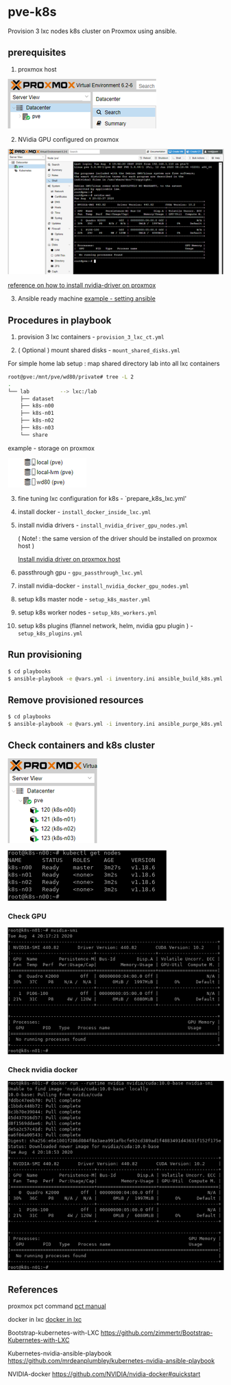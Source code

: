 # pve-k8s

Provision 3 lxc nodes k8s cluster on Proxmox using ansible.

## prerequisites 

1. proxmox host 

![](./docs/img/proxmox-host.png)

2. NVidia GPU configured on proxmox 

![](./docs/img/gpu-on-proxmox.png)

[reference on how to install nvidia-driver on proxmox](https://medium.com/@MARatsimbazafy/journey-to-deep-learning-nvidia-gpu-passthrough-to-lxc-container-97d0bc474957)

3. Ansible ready machine [example - setting ansible](./docs/ex_ansible_setting.md)



## Procedures in playbook 

1. provision 3 lxc containers - `provision_3_lxc_ct.yml` 

2. ( Optional ) mount shared disks - `mount_shared_disks.yml`

For simple home lab setup : map shared directory lab into all lxc containers

```bash
root@pve:/mnt/pve/wd80/private# tree -L 2
.
└── lab          --> lxc:/lab
    ├── dataset  
    ├── k8s-n00  
    ├── k8s-n01
    ├── k8s-n02
    ├── k8s-n03    
    └── share
```

example - storage on proxmox 

![](./docs/img/shared_storage.png) 



3. fine tuning lxc configuration for k8s - `prepare_k8s_lxc.yml'

4. install docker - `install_docker_inside_lxc.yml` 

5. install nvidia drivers - `install_nvidia_driver_gpu_nodes.yml`

   ( Note! : the same version of the driver should be installed on proxmox host )
   
   [Install nvidia driver on proxmox host](https://www.passbe.com/2020/02/19/gpu-nvidia-passthrough-on-proxmox-lxc-container/)

6. passthrough gpu - `gpu_passthrough_lxc.yml`

7. install nvidia-docker - `install_nvidia_docker_gpu_nodes.yml`

8. setup k8s master node - `setup_k8s_master.yml`

9. setup k8s worker nodes - `setup_k8s_workers.yml`

10. setup k8s plugins (flannel network, helm, nvidia gpu plugin ) - `setup_k8s_plugins.yml`


## Run provisioning

```bash
$ cd playbooks
$ ansible-playbook -e @vars.yml -i inventory.ini ansible_build_k8s.yml
```

## Remove provisioned resources 

```bash
$ cd playbooks
$ ansible-playbook -e @vars.yml -i inventory.ini ansible_purge_k8s.yml
```

## Check containers and k8s cluster

![](./docs/img/k8s_containers.png)

![](./docs/img/k8s_nodes.png)

### Check GPU 

![](./docs/img/nvidia-smi-k8s-n01.png)


### Check nvidia docker 

![](./docs/img/nvidia-docker-k8s-n01.png)


## References 

proxmox pct command [pct manual](https://pve.proxmox.com/pve-docs/pct.1.html)

docker in lxc [docker in lxc](https://discuss.linuxcontainers.org/t/working-install-of-docker-ce-in-lxc-unprivileged-container-in-proxmox/3828)

Bootstrap-kubernetes-with-LXC https://github.com/zimmertr/Bootstrap-Kubernetes-with-LXC

Kubernetes-nvidia-ansible-playbook https://github.com/mrdeanplumbley/kubernetes-nvidia-ansible-playbook 

NVIDIA-docker https://github.com/NVIDIA/nvidia-docker#quickstart

